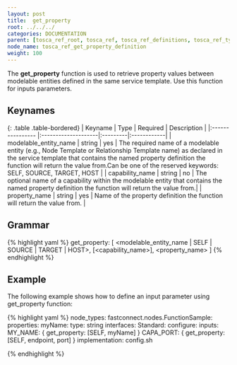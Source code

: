 ```yaml
---
layout: post
title:  get_property
root: ../../../
categories: DOCUMENTATION
parent: [tosca_ref_root, tosca_ref, tosca_ref_definitions, tosca_ref_types_function_definition]
node_name: tosca_ref_get_property_definition
weight: 100
---
```


The **get_property** function  is used to  retrieve property values between  modelable entities defined in the same service template.
Use this function for inputs parameters.

## Keynames

{: .table .table-bordered}
| Keyname                   | Type                | Required | Description |
|:----------------          |:--------------------|:---------|:------------|
| modelable_entity_name     | string              | yes      | The  required  name of a modelable entity (e.g., Node Template  or Relationship  Template name) as declared in the service template that contains the named property definition  the function will return the value from.Can be one of the reserved keywords: SELF, SOURCE, TARGET, HOST |
| capability_name           | string              | no       | The  optional name of a capability within the modelable entity that contains the named property definition  the function will return the value from.|
| property_name             | string              | yes       | Name of the property definition the function will return the value from. |

## Grammar

{% highlight yaml %}
get_property: [ <modelable_entity_name | SELF | SOURCE | TARGET | HOST>, [<capability_name>], <property_name> ] 
{% endhighlight %}

## Example

The following example shows how to define an input parameter using get_property function:

{% highlight yaml %}
node_types:
  fastconnect.nodes.FunctionSample:
    properties:
      myName:
        type: string
    interfaces:
      Standard:
        configure:
          inputs:
            MY_NAME: { get_property: [SELF, myName] }
            CAPA_PORT: { get_property: [SELF, endpoint, port] }
          implementation: config.sh
            
{% endhighlight %}

